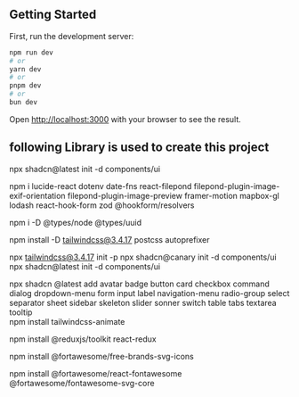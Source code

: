 

## Getting Started

First, run the development server:

```bash
npm run dev
# or
yarn dev
# or
pnpm dev
# or
bun dev
```

Open [http://localhost:3000](http://localhost:3000) with your browser to see the result.


## following Library is used to create this project 
 npx shadcn@latest init -d components/ui

 npm i lucide-react dotenv date-fns react-filepond filepond-plugin-image-exif-orientation filepond-plugin-image-preview framer-motion mapbox-gl lodash react-hook-form zod @hookform/resolvers

 npm i -D @types/node @types/uuid   
  
 npm install -D tailwindcss@3.4.17 postcss autoprefixer
 
 npx tailwindcss@3.4.17 init -p
 npx shadcn@canary init -d components/ui
 npx shadcn@latest init -d components/ui

npx shadcn @latest add avatar badge button card checkbox command dialog  dropdown-menu form input label navigation-menu radio-group select separator sheet sidebar skeleton slider sonner switch  table tabs textarea tooltip  
npm install tailwindcss-animate

npm install @reduxjs/toolkit react-redux

npm install @fortawesome/free-brands-svg-icons

npm install @fortawesome/react-fontawesome @fortawesome/fontawesome-svg-core


